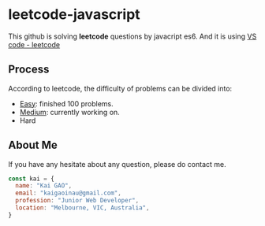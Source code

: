 # leetcode-javascript
This github is solving **leetcode** questions by javacript es6.
And it is using [VS code - leetcode](https://github.com/jdneo/vscode-leetcode)


## Process

According to leetcode, the difficulty of problems can be divided into:
* [Easy](./Easy/README.md): finished 100 problems.
* [Medium](./Medium/README.md): currently working on.
* Hard



## About Me

If you have any hesitate about any question, please do contact me.

```javascript
const kai = {
  name: "Kai GAO",
  email: "kaigaoinau@gmail.com",
  profession: "Junior Web Developer",
  location: "Melbourne, VIC, Australia",
}
```
 
